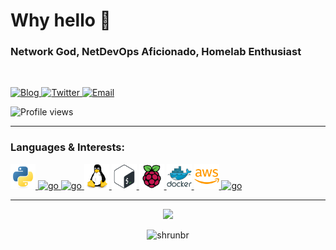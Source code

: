 # Why hello 👋
<h3>Network God, NetDevOps Aficionado, Homelab Enthusiast</h3>
<br />

<p>
	<a href="https://www.shrunbr.dev">
		<img src="https://img.shields.io/badge/-Blog-282c35?logo=ghost&style=for-the-badge" alt="Blog" />
	</a>
	</a>
	<a href="https://twitter.com/shrunbr">
		<img src="https://img.shields.io/badge/-Twitter-9cf?logo=twitter&style=for-the-badge" alt="Twitter" />
	</a>
	<a href="mailto:shrunbr@throne.dev">
		<img src="https://img.shields.io/badge/-shrunbr@throne.dev-blueviolet?logo=mail.ru&style=for-the-badge" alt="Email" />
	</a>
</p>

<img src="https://gpvc.arturio.dev/shrunbr" alt="Profile views" />

<hr />

<h3 align="left">Languages & Interests:</h3>
<p align="left">
	<a href="https://www.python.org/" target="_blank">
		<img src="https://raw.githubusercontent.com/devicons/devicon/master/icons/python/python-original.svg" alt="aws" width="40" height="40"/>
	</a>
    <a href="https://www.ansible.com" target="_blank">
		<img src="https://www.vectorlogo.zone/logos/ansible/ansible-icon.svg" alt="go" width="40" height="40"/>
	</a>
    <a href="https://www.cisco.com" target="_blank">
		<img src="https://www.vectorlogo.zone/logos/cisco/cisco-ar21.svg" alt="go" width="40" height="40"/>
	</a>
    <a href="https://en.wikipedia.org/wiki/Linux" target="_blank">
		<img src="https://raw.githubusercontent.com/devicons/devicon/master/icons/linux/linux-original.svg" alt="go" width="40" height="40"/>
	</a>
	<a href="https://www.gnu.org/software/bash/" target="_blank">
		<img src="https://raw.githubusercontent.com/devicons/devicon/master/icons/bash/bash-original.svg" alt="bash" width="40" height="40"/>
	</a>
    <a href="https://www.raspberrypi.org/" target="_blank">
		<img src="https://raw.githubusercontent.com/devicons/devicon/master/icons/raspberrypi/raspberrypi-original.svg" alt="go" width="40" height="40"/>
	</a>
	<a href="https://www.docker.com/" target="_blank">
		<img src="https://raw.githubusercontent.com/devicons/devicon/master/icons/docker/docker-original-wordmark.svg" alt="docker" width="40" height="40"/>
	</a>
    <a href="https://aws.amazon.com/" target="_blank">
		<img src="https://raw.githubusercontent.com/devicons/devicon/master/icons/amazonwebservices/amazonwebservices-plain-wordmark.svg" alt="go" width="40" height="40"/>
	</a>
    <a href="https://www.cloudflare.com" target="_blank">
		<img src="https://www.vectorlogo.zone/logos/cloudflare/cloudflare-icon.svg" alt="go" width="40" height="40"/>
	</a>
</p>

<hr />

<p align="center"><img src="https://github-readme-stats.vercel.app/api/top-langs/?username=shrunbr"/>

<p align="center"><img src="https://github-readme-stats.vercel.app/api?username=shrunbr&show_icons=true&theme=gotham" alt="shrunbr" />


